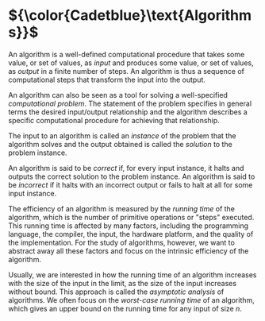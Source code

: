 # ${\color{Cadetblue}\text{Algorithms}}$

An algorithm is a well-defined computational procedure that takes some value, or set of values, as *input* and produces some value, or set of values, as *output* in a finite number of steps. An algorithm is thus a sequence of computational steps that transform the input into the output.

An algorithm can also be seen as a tool for solving a well-specified *computational problem*. The statement of the problem specifies in general terms the desired input/output relationship and the algorithm describes a specific computational procedure for achieving that relationship.

The input to an algorithm is called an *instance* of the problem that the algorithm solves and the output obtained is called the *solution* to the problem instance.

An algorithm is said to be *correct* if, for every input instance, it halts and outputs the correct solution to the problem instance. An algorithm is said to be *incorrect* if it halts with an incorrect output or fails to halt at all for some input instance.

The efficiency of an algorithm is measured by the *running time* of the algorithm, which is the number of primitive operations or "steps" executed. This running time is affected by many factors, including the programming language, the compiler, the input, the hardware platform, and the quality of the implementation. For the study of algorithms, however, we want to abstract away all these factors and focus on the intrinsic efficiency of the algorithm.

Usually, we are interested in how the running time of an algorithm increases with the size of the input in the limit, as the size of the input increases without bound. This approach is called the *asymptotic analysis* of algorithms. We often focus on the *worst-case running time* of an algorithm, which gives an upper bound on the running time for any input of size $n$.
